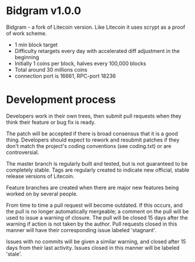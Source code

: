 Bidgram v1.0.0
=======================

Bidgram - a fork of Litecoin version. Like Litecoin it uses scrypt as a proof of work scheme.

   - 1 min block target
   - Difficulty retargets every day with accelerated diff adjustment in the beginning
   - Initially 1 coins per block, halves every 100,000 blocks
   - Total around 30 millions coins
   - connection port is 16661, RPC-port 18236



Development process
===================

Developers work in their own trees, then submit pull requests when
they think their feature or bug fix is ready.

The patch will be accepted if there is broad consensus that it is a
good thing.  Developers should expect to rework and resubmit patches
if they don't match the project's coding conventions (see coding.txt)
or are controversial.

The master branch is regularly built and tested, but is not guaranteed
to be completely stable. Tags are regularly created to indicate new
official, stable release versions of Litecoin.

Feature branches are created when there are major new features being
worked on by several people.

From time to time a pull request will become outdated. If this occurs, and
the pull is no longer automatically mergeable; a comment on the pull will
be used to issue a warning of closure. The pull will be closed 15 days
after the warning if action is not taken by the author. Pull requests closed
in this manner will have their corresponding issue labeled 'stagnant'.

Issues with no commits will be given a similar warning, and closed after
15 days from their last activity. Issues closed in this manner will be 
labeled 'stale'. 
